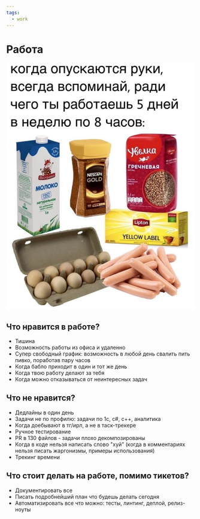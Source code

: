 ```yaml
---
tags:
  - work
---
```



# Работа

![pizdos](pizdos.jpg)

## Что нравится в работе?

- Тишина
- Возможность работы из офиса и удаленно
- Супер свободный график: возможность в любой день свалить пить пивко, поработав пару часов
- Когда бабло приходит в один и тот же день
- Когда твою работу делают за тебя
- Когда можно отказываться от неинтересных задач

## Что не нравится?

- Дедлайны в один день
- Задачи не по профилю: задачи по 1c, c#, c++, аналитика
- Когда доебывают в тг/ирл, а не в таск-трекере
- Ручное тестирование
- PR в 130 файлов - задачи плохо декомпозированы
- Когда в коде нельзя написать слово "хуй" (когда в комментариях нельзя писать жаргонизмы, примеры использования)
- Трекинг времени

## Что стоит делать на работе, помимо тикетов?

- Документировать все
- Писать подробнейший план что будешь делать сегодня
- Автоматизировать все что можно: тесты, линтинг, деплой, релиз-ноуты
